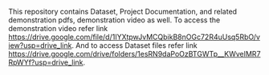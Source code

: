 This repository contains Dataset, Project Documentation, and related demonstration pdfs, demonstration video as well.
To access the demonstration video refer link https://drive.google.com/file/d/1IYXtpwJvMCQbikB8nOGc72R4uUsq5RbO/view?usp=drive_link.
And to access Dataset files refer link https://drive.google.com/drive/folders/1esRN9daPoOzBTGWTp__KWveIMR7RpWYf?usp=drive_link.
